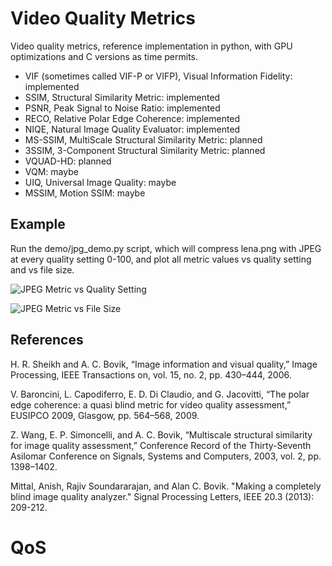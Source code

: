 # Video Quality Metrics

Video quality metrics, reference implementation in python, with GPU optimizations and C versions as time permits.

- VIF (sometimes called VIF-P or VIFP), Visual Information Fidelity: implemented
- SSIM, Structural Similarity Metric: implemented
- PSNR, Peak Signal to Noise Ratio: implemented
- RECO, Relative Polar Edge Coherence: implemented
- NIQE, Natural Image Quality Evaluator: implemented
- MS-SSIM, MultiScale Structural Similarity Metric: planned
- 3SSIM, 3-Component Structural Similarity Metric: planned
- VQUAD-HD: planned
- VQM: maybe
- UIQ, Universal Image Quality: maybe
- MSSIM, Motion SSIM: maybe

## Example

Run the demo/jpg_demo.py script, which will compress lena.png with JPEG at every quality setting 0-100, and plot all metric values vs quality setting and vs file size.

![JPEG Metric vs Quality Setting](demo/jpg_demo_quality.png)

![JPEG Metric vs File Size](demo/jpg_demo_size.png)

## References

H. R. Sheikh and A. C. Bovik, “Image information and visual quality,” Image Processing, IEEE Transactions on, vol. 15, no. 2, pp. 430–444, 2006.

V. Baroncini, L. Capodiferro, E. D. Di Claudio, and G. Jacovitti, “The polar edge coherence: a quasi blind metric for video quality assessment,” EUSIPCO 2009, Glasgow, pp. 564–568, 2009.

Z. Wang, E. P. Simoncelli, and A. C. Bovik, “Multiscale structural similarity for image quality assessment,” Conference Record of the Thirty-Seventh Asilomar Conference on Signals, Systems and Computers, 2003, vol. 2, pp. 1398–1402.

Mittal, Anish, Rajiv Soundararajan, and Alan C. Bovik. "Making a completely blind image quality analyzer." Signal Processing Letters, IEEE 20.3 (2013): 209-212.
# QoS
